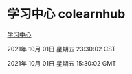 # 学习中心 colearnhub
[学习中心](http://:56308/colearnhub/)

2021年 10月 01日 星期五 23:30:02 CST

2021年 10月 01日 星期五 15:30:02 GMT

